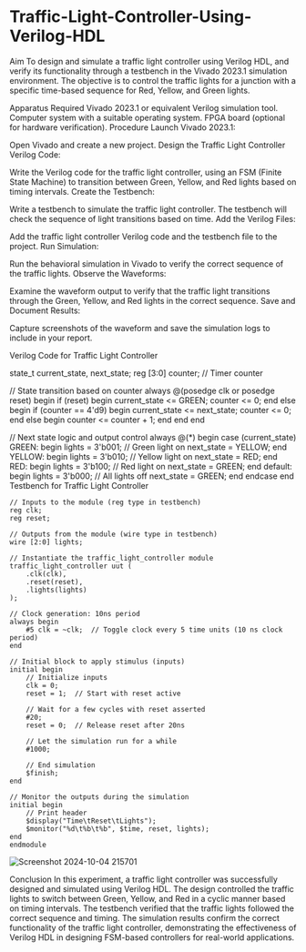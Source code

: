 # Traffic-Light-Controller-Using-Verilog-HDL
Aim
To design and simulate a traffic light controller using Verilog HDL, and verify its functionality through a testbench in the Vivado 2023.1 simulation environment. The objective is to control the traffic lights for a junction with a specific time-based sequence for Red, Yellow, and Green lights.

Apparatus Required
Vivado 2023.1 or equivalent Verilog simulation tool.
Computer system with a suitable operating system.
FPGA board (optional for hardware verification).
Procedure
Launch Vivado 2023.1:

Open Vivado and create a new project.
Design the Traffic Light Controller Verilog Code:

Write the Verilog code for the traffic light controller, using an FSM (Finite State Machine) to transition between Green, Yellow, and Red lights based on timing intervals.
Create the Testbench:

Write a testbench to simulate the traffic light controller. The testbench will check the sequence of light transitions based on time.
Add the Verilog Files:

Add the traffic light controller Verilog code and the testbench file to the project.
Run Simulation:

Run the behavioral simulation in Vivado to verify the correct sequence of the traffic lights.
Observe the Waveforms:

Examine the waveform output to verify that the traffic light transitions through the Green, Yellow, and Red lights in the correct sequence.
Save and Document Results:

Capture screenshots of the waveform and save the simulation logs to include in your report.

Verilog Code for Traffic Light Controller

state_t current_state, next_state;
reg [3:0] counter;  // Timer counter

// State transition based on counter
always @(posedge clk or posedge reset) begin
    if (reset) begin
        current_state <= GREEN;
        counter <= 0;
    end else begin
        if (counter == 4'd9) begin
            current_state <= next_state;
            counter <= 0;
        end else begin
            counter <= counter + 1;
        end
    end
end

// Next state logic and output control
always @(*) begin
    case (current_state)
        GREEN: begin
            lights = 3'b001;  // Green light on
            next_state = YELLOW;
        end
        YELLOW: begin
            lights = 3'b010;  // Yellow light on
            next_state = RED;
        end
        RED: begin
            lights = 3'b100;  // Red light on
            next_state = GREEN;
        end
        default: begin
            lights = 3'b000;  // All lights off
            next_state = GREEN;
        end
    endcase
end
Testbench for Traffic Light Controller
```
// Inputs to the module (reg type in testbench)
reg clk;
reg reset;

// Outputs from the module (wire type in testbench)
wire [2:0] lights;

// Instantiate the traffic_light_controller module
traffic_light_controller uut (
    .clk(clk),
    .reset(reset),
    .lights(lights)
);

// Clock generation: 10ns period
always begin
    #5 clk = ~clk;  // Toggle clock every 5 time units (10 ns clock period)
end

// Initial block to apply stimulus (inputs)
initial begin
    // Initialize inputs
    clk = 0;
    reset = 1;  // Start with reset active
    
    // Wait for a few cycles with reset asserted
    #20;
    reset = 0;  // Release reset after 20ns

    // Let the simulation run for a while
    #1000;

    // End simulation
    $finish;
end

// Monitor the outputs during the simulation
initial begin
    // Print header
    $display("Time\tReset\tLights");
    $monitor("%d\t%b\t%b", $time, reset, lights);
end
endmodule
```
![Screenshot 2024-10-04 215701](https://github.com/user-attachments/assets/f43bef2c-af90-4b94-ba05-ca384fef0d7c)

Conclusion
In this experiment, a traffic light controller was successfully designed and simulated using Verilog HDL. The design controlled the traffic lights to switch between Green, Yellow, and Red in a cyclic manner based on timing intervals. The testbench verified that the traffic lights followed the correct sequence and timing. The simulation results confirm the correct functionality of the traffic light controller, demonstrating the effectiveness of Verilog HDL in designing FSM-based controllers for real-world applications.
